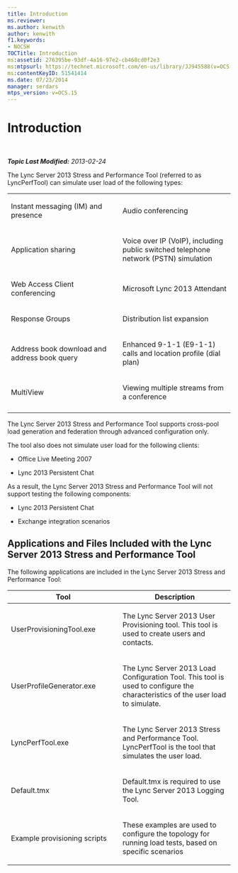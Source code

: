 ```yaml
---
title: Introduction
ms.reviewer: 
ms.author: kenwith
author: kenwith
f1.keywords:
- NOCSH
TOCTitle: Introduction
ms:assetid: 276395be-93df-4a16-97e2-cb468cd0f2e3
ms:mtpsurl: https://technet.microsoft.com/en-us/library/JJ945588(v=OCS.15)
ms:contentKeyID: 51541414
ms.date: 07/23/2014
manager: serdars
mtps_version: v=OCS.15
---
```


<div data-xmlns="http://www.w3.org/1999/xhtml">

<div class="topic" data-xmlns="http://www.w3.org/1999/xhtml" data-msxsl="urn:schemas-microsoft-com:xslt" data-cs="https://msdn.microsoft.com/">

<div data-asp="https://msdn2.microsoft.com/asp">

# Introduction

</div>

<div id="mainSection">

<div id="mainBody">

<span> </span>

_**Topic Last Modified:** 2013-02-24_

The Lync Server 2013 Stress and Performance Tool (referred to as LyncPerfTool) can simulate user load of the following types:


<table>
<colgroup>
<col style="width: 50%" />
<col style="width: 50%" />
</colgroup>
<tbody>
<tr class="odd">
<td><p>Instant messaging (IM) and presence</p></td>
<td><p>Audio conferencing</p></td>
</tr>
<tr class="even">
<td><p>Application sharing</p></td>
<td><p>Voice over IP (VoIP), including public switched telephone network (PSTN) simulation</p></td>
</tr>
<tr class="odd">
<td><p>Web Access Client conferencing</p></td>
<td><p>Microsoft Lync 2013 Attendant</p></td>
</tr>
<tr class="even">
<td><p>Response Groups</p></td>
<td><p>Distribution list expansion</p></td>
</tr>
<tr class="odd">
<td><p>Address book download and address book query</p></td>
<td><p>Enhanced 9-1-1 (E9-1-1) calls and location profile (dial plan)</p></td>
</tr>
<tr class="even">
<td><p>MultiView</p></td>
<td><p>Viewing multiple streams from a conference</p></td>
</tr>
<tr class="odd">
<td></td>
<td></td>
</tr>
</tbody>
</table>


The Lync Server 2013 Stress and Performance Tool supports cross-pool load generation and federation through advanced configuration only.

The tool also does not simulate user load for the following clients:

  - Office Live Meeting 2007

  - Lync 2013 Persistent Chat

As a result, the Lync Server 2013 Stress and Performance Tool will not support testing the following components:

  - Lync 2013 Persistent Chat

  - Exchange integration scenarios

<div>

## Applications and Files Included with the Lync Server 2013 Stress and Performance Tool

The following applications are included in the Lync Server 2013 Stress and Performance Tool:


<table>
<colgroup>
<col style="width: 50%" />
<col style="width: 50%" />
</colgroup>
<thead>
<tr class="header">
<th>Tool</th>
<th>Description</th>
</tr>
</thead>
<tbody>
<tr class="odd">
<td><p>UserProvisioningTool.exe</p></td>
<td><p>The Lync Server 2013 User Provisioning tool. This tool is used to create users and contacts.</p></td>
</tr>
<tr class="even">
<td><p>UserProfileGenerator.exe</p></td>
<td><p>The Lync Server 2013 Load Configuration Tool. This tool is used to configure the characteristics of the user load to simulate.</p></td>
</tr>
<tr class="odd">
<td><p>LyncPerfTool.exe</p></td>
<td><p>The Lync Server 2013 Stress and Performance Tool. LyncPerfTool is the tool that simulates the user load.</p></td>
</tr>
<tr class="even">
<td><p>Default.tmx</p></td>
<td><p>Default.tmx is required to use the Lync Server 2013 Logging Tool.</p></td>
</tr>
<tr class="odd">
<td><p>Example provisioning scripts</p></td>
<td><p>These examples are used to configure the topology for running load tests, based on specific scenarios</p></td>
</tr>
</tbody>
</table>


</div>

</div>

<span> </span>

</div>

</div>

</div>

